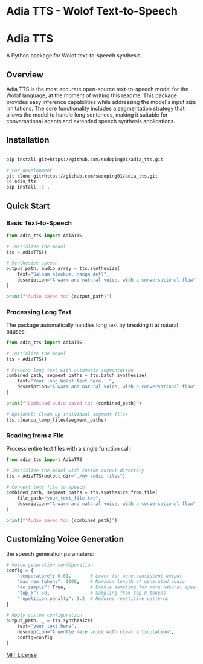 # Adia TTS - Wolof Text-to-Speech
# Adia TTS

A Python package for Wolof text-to-speech synthesis.

## Overview
Adia TTS is the most accurate open-source text-to-speech model for the Wolof language, at the moment of writing this readme. This package provides easy inference capabilities while addressing the model's input size limitations. The core functionality includes a segmentation strategy that allows the model to handle long sentences, making it suitable for conversational agents and extended speech synthesis applications.

## Installation

```bash

pip install git+https://github.com/sudoping01/adia_tts.git 

# For development
git clone git+https://github.com/sudoping01/adia_tts.git
cd adia_tts
pip install -e .
```

## Quick Start

### Basic Text-to-Speech

```python
from adia_tts import AdiaTTS

# Initialize the model
tts = AdiaTTS()

# Synthesize speech
output_path, audio_array = tts.synthesize(
    text="Salaam aleekum, nanga def?",
    description="A warm and natural voice, with a conversational flow"
)

print(f"Audio saved to: {output_path}")
```

### Processing Long Text

The package automatically handles long text by breaking it at natural pauses:

```python
from adia_tts import AdiaTTS

# Initialize the model
tts = AdiaTTS()

# Process long text with automatic segmentation
combined_path, segment_paths = tts.batch_synthesize(
    text="Your long Wolof text here...",
    description="A warm and natural voice, with a conversational flow"
)

print(f"Combined audio saved to: {combined_path}")

# Optional: Clean up individual segment files
tts.cleanup_temp_files(segment_paths)
```

### Reading from a File

Process entire text files with a single function call:

```python
from adia_tts import AdiaTTS

# Initialize the model with custom output directory
tts = AdiaTTS(output_dir="./my_audio_files")

# Convert text file to speech
combined_path, segment_paths = tts.synthesize_from_file(
    file_path="your_text_file.txt",
    description="A warm and natural voice, with a conversational flow"
)

print(f"Audio saved to: {combined_path}")
```

## Customizing Voice Generation

the speech generation parameters:

```python
# Voice generation configuration
config = {
    "temperature": 0.01,       # Lower for more consistent output
    "max_new_tokens": 1000,    # Maximum length of generated audio
    "do_sample": True,         # Enable sampling for more natural speech
    "top_k": 50,               # Sampling from top k tokens
    "repetition_penalty": 1.2  # Reduces repetitive patterns
}

# Apply custom configuration
output_path, _ = tts.synthesize(
    text="your text here",
    description="A gentle male voice with clear articulation",
    config=config
)
```



[MIT License](LICENSE)
